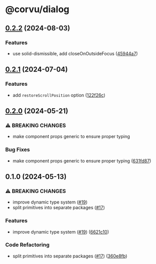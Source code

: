# @corvu/dialog

## [0.2.2](https://github.com/corvudev/corvu/compare/@corvu/dialog@0.2.1...@corvu/dialog@0.2.2) (2024-08-03)


### Features

* use solid-dismissible, add closeOnOutsideFocus ([45944a7](https://github.com/corvudev/corvu/commit/45944a7a92234a0c42e48d1e1f6a4bf40e214186))

## [0.2.1](https://github.com/corvudev/corvu/compare/@corvu/dialog@0.2.0...@corvu/dialog@0.2.1) (2024-07-04)


### Features

* add `restoreScrollPosition` option ([122f26c](https://github.com/corvudev/corvu/commit/122f26c9aa5fe34f059583e9af69a214c351e6a8))

## [0.2.0](https://github.com/corvudev/corvu/compare/@corvu/dialog@0.1.0...@corvu/dialog@0.2.0) (2024-05-21)


### ⚠ BREAKING CHANGES

* make component props generic to ensure proper typing

### Bug Fixes

* make component props generic to ensure proper typing ([631fd87](https://github.com/corvudev/corvu/commit/631fd87b7175663404a569b793bc9a474eb6a2f0))

## 0.1.0 (2024-05-13)


### ⚠ BREAKING CHANGES

* improve dynamic type system ([#19](https://github.com/corvudev/corvu/issues/19))
* split primitives into separate packages ([#17](https://github.com/corvudev/corvu/issues/17))

### Features

* improve dynamic type system ([#19](https://github.com/corvudev/corvu/issues/19)) ([6621c10](https://github.com/corvudev/corvu/commit/6621c10abb4d6c740c6f489502bd9a6e4d4a2fa2))


### Code Refactoring

* split primitives into separate packages ([#17](https://github.com/corvudev/corvu/issues/17)) ([360e8fb](https://github.com/corvudev/corvu/commit/360e8fb040c54ebd542dc244a5e10a7784e4388b))
